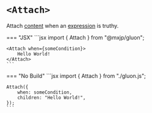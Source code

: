 # `<Attach>`
Attach [content](../elements.md#content) when an [expression](../signals.md#expressions) is truthy.

=== "JSX"
	```jsx
	import { Attach } from "@mxjp/gluon";

	<Attach when={someCondition}>
		Hello World!
	</Attach>
	```

=== "No Build"
	```jsx
	import { Attach } from "./gluon.js";

	Attach({
		when: someCondition,
		children: "Hello World!",
	});
	```

